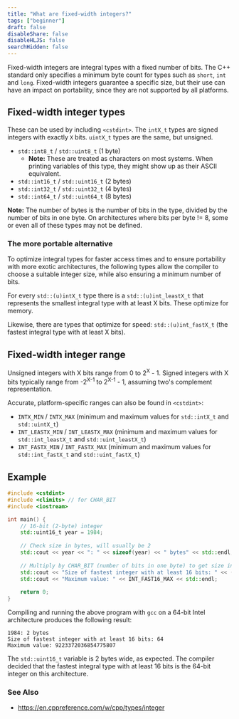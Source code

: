 ```yaml
---
title: "What are fixed-width integers?"
tags: ["beginner"]
draft: false
disableShare: false
disableHLJS: false
searchHidden: false
---
```


Fixed-width integers are integral types with a fixed number of bits. The C++ standard only specifies a minimum byte count for types such as `short`, `int` and `long`. Fixed-width integers guarantee a specific size, but their use can have an impact on portability, since they are not supported by all platforms.

## Fixed-width integer types
These can be used by including `<cstdint>`. The `intX_t` types are signed integers with exactly `X` bits. `uintX_t` types are the same, but unsigned.
- `std::int8_t` / `std::uint8_t` (1 byte)
  - **Note:** These are treated as characters on most systems. When printing variables of this type, they might show up as their ASCII equivalent.
- `std::int16_t` / `std::uint16_t` (2 bytes)
- `std::int32_t` / `std::uint32_t` (4 bytes)
- `std::int64_t` / `std::uint64_t` (8 bytes)

**Note:** The number of bytes is the number of bits in the type, divided by the number of bits in one byte. On architectures where bits per byte != 8, some or even all of these types may not be defined.

### The more portable alternative
To optimize integral types for faster access times and to ensure portability with more exotic architectures, the following types allow the compiler to choose a suitable integer size, while also ensuring a minimum number of bits.

For every `std::(u)intX_t` type there is a `std::(u)int_leastX_t` that represents the smallest integral type with at least X bits. These optimize for memory.

Likewise, there are types that optimize for speed: `std::(u)int_fastX_t` (the fastest integral type with at least X bits).

## Fixed-width integer range
Unsigned integers with X bits range from 0 to 2<sup>X</sup> - 1. Signed integers with X bits typically range from -2<sup>X-1</sup> to 2<sup>X-1</sup> - 1, assuming two's complement representation.

Accurate, platform-specific ranges can also be found in `<cstdint>`:
- `INTX_MIN` / `INTX_MAX` (minimum and maximum values for `std::intX_t` and `std::uintX_t`)
- `INT_LEASTX_MIN` / `INT_LEASTX_MAX` (minimum and maximum values for `std::int_leastX_t` and `std::uint_leastX_t`)
- `INT_FASTX_MIN` / `INT_FASTX_MAX` (minimum and maximum values for `std::int_fastX_t` and `std::uint_fastX_t`)

## Example

```cpp
#include <cstdint>
#include <climits> // for CHAR_BIT
#include <iostream>

int main() {
    // 16-bit (2-byte) integer
    std::uint16_t year = 1984;
  
    // Check size in bytes, will usually be 2
    std::cout << year << ": " << sizeof(year) << " bytes" << std::endl;
  
    // Multiply by CHAR_BIT (number of bits in one byte) to get size in bits
    std::cout << "Size of fastest integer with at least 16 bits: " << (CHAR_BIT * sizeof(std::int_fast16_t)) << std::endl;
    std::cout << "Maximum value: " << INT_FAST16_MAX << std::endl;
  
    return 0;
}
```

Compiling and running the above program with `gcc` on a 64-bit Intel architecture produces the following result:
```
1984: 2 bytes
Size of fastest integer with at least 16 bits: 64
Maximum value: 9223372036854775807
```

The `std::uint16_t` variable is 2 bytes wide, as expected. The compiler decided that the fastest integral type with at least 16 bits is the 64-bit integer on this architecture.

### See Also
* https://en.cppreference.com/w/cpp/types/integer

